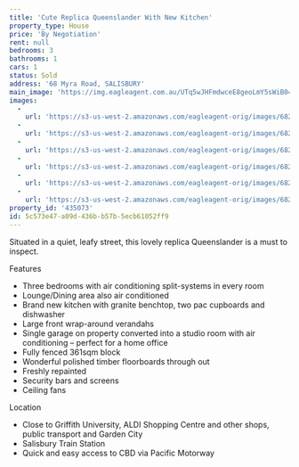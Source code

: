 ```yaml
---
title: 'Cute Replica Queenslander With New Kitchen'
property_type: House
price: 'By Negotiation'
rent: null
bedrooms: 3
bathrooms: 1
cars: 1
status: Sold
address: '68 Myra Road, SALISBURY'
main_image: 'https://img.eagleagent.com.au/UTq5wJHFmdwceE8geoLmY5sWiB0=/1280x854/smart/https://s3-us-west-2.amazonaws.com/eagleagent-orig/images/6820226/107950876-image-M.jpg'
images:
  -
    url: 'https://s3-us-west-2.amazonaws.com/eagleagent-orig/images/6820231/107950876-image-E.jpg'
  -
    url: 'https://s3-us-west-2.amazonaws.com/eagleagent-orig/images/6820230/107950876-image-D.jpg'
  -
    url: 'https://s3-us-west-2.amazonaws.com/eagleagent-orig/images/6820229/107950876-image-C.jpg'
  -
    url: 'https://s3-us-west-2.amazonaws.com/eagleagent-orig/images/6820228/107950876-image-B.jpg'
  -
    url: 'https://s3-us-west-2.amazonaws.com/eagleagent-orig/images/6820227/107950876-image-A.jpg'
  -
    url: 'https://s3-us-west-2.amazonaws.com/eagleagent-orig/images/6820226/107950876-image-M.jpg'
property_id: '435073'
id: 5c573e47-a09d-436b-b57b-5ecb61052ff9
---
```

Situated in a quiet, leafy street, this lovely replica Queenslander is a must to inspect.

Features

*  Three bedrooms with air conditioning split-systems in every room
*  Lounge/Dining area also air conditioned
*  Brand new kitchen with granite benchtop, two pac cupboards and dishwasher
*  Large front wrap-around verandahs
*  Single garage on property converted into a studio room with air conditioning – perfect for a home office
*  Fully fenced 361sqm block
*  Wonderful polished timber floorboards through out
*  Freshly repainted
*  Security bars and screens
*  Ceiling fans

Location
*  Close to Griffith University, ALDI Shopping Centre and other shops, public transport and Garden City
*  Salisbury Train Station
*  Quick and easy access to CBD via Pacific Motorway